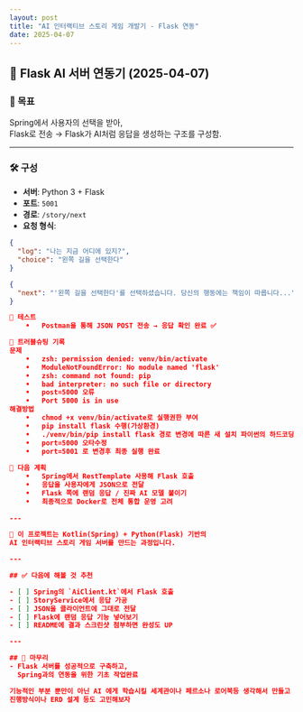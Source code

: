 ```yaml
---
layout: post
title: "AI 인터랙티브 스토리 게임 개발기 - Flask 연동"
date: 2025-04-07
---
```


## 🧠 Flask AI 서버 연동기 (2025-04-07)

### 📌 목표

Spring에서 사용자의 선택을 받아,  
Flask로 전송 → Flask가 AI처럼 응답을 생성하는 구조를 구성함.

---

### 🛠️ 구성

- **서버**: Python 3 + Flask
- **포트**: `5001`
- **경로**: `/story/next`
- **요청 형식**:

```json
{
  "log": "나는 지금 어디에 있지?",
  "choice": "왼쪽 길을 선택한다"
}

{
  "next": "'왼쪽 길을 선택한다'를 선택하셨습니다. 당신의 행동에는 책임이 따릅니다..."
}

🧪 테스트
	•	Postman을 통해 JSON POST 전송 → 응답 확인 완료 ✅

🐞 트러블슈팅 기록
문제
    •	zsh: permission denied: venv/bin/activate
    •   ModuleNotFoundError: No module named 'flask'
    •   zsh: command not found: pip
    •   bad interpreter: no such file or directory
    •   post=5000 오류
    •   Port 5000 is in use
해결방법
    •   chmod +x venv/bin/activate로 실행권한 부여
    •   pip install flask 수행(가상환경)
    •   ./venv/bin/pip install flask 경로 변경에 따른 새 설치 파이썬의 하드코딩
    •   port=5000 오타수정
    •   port=5001 로 변경후 최종 실행 완료
    
🔗 다음 계획
	•	Spring에서 RestTemplate 사용해 Flask 호출
	•	응답을 사용자에게 JSON으로 전달
	•	Flask 쪽에 랜덤 응답 / 진짜 AI 모델 붙이기
	•	최종적으로 Docker로 전체 통합 운영 고려
	
---

📌 이 프로젝트는 Kotlin(Spring) + Python(Flask) 기반의
AI 인터랙티브 스토리 게임 서버를 만드는 과정입니다.

---

## ✅ 다음에 해볼 것 추천

- [ ] Spring의 `AiClient.kt`에서 Flask 호출
- [ ] StoryService에서 응답 가공
- [ ] JSON을 클라이언트에 그대로 전달
- [ ] Flask에 랜덤 응답 기능 넣어보기
- [ ] README에 결과 스크린샷 첨부하면 완성도 UP

---

## 📝 마무리
- Flask 서버를 성공적으로 구축하고,  
  Spring과의 연동을 위한 기초 작업완료

기능적인 부분 뿐만이 아닌 AI 에게 학습시킬 세계관이나 페르소나 로어북등 생각해서 만들고
진행방식이나 ERD 설계 등도 고민해보자

    
        



